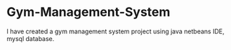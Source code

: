 # Gym-Management-System
I have created a gym management system project using java netbeans IDE, mysql database.
